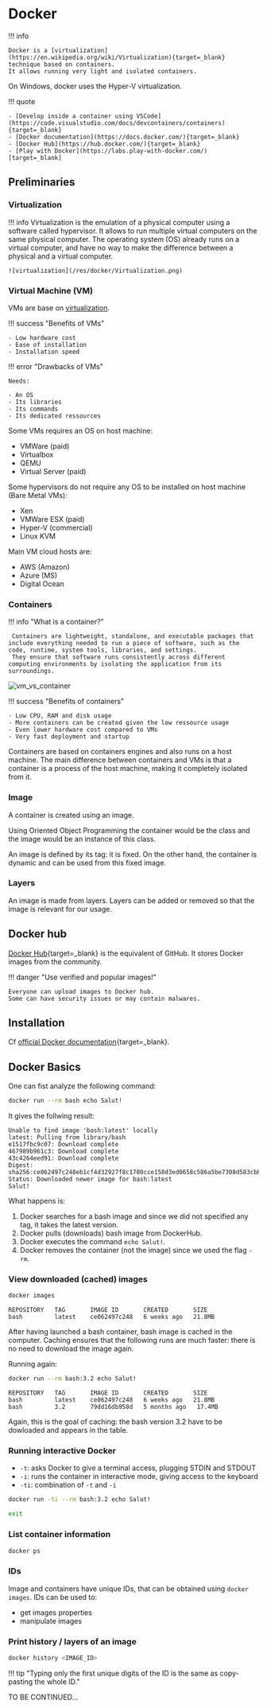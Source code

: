 # Docker

!!! info

    Docker is a [virtualization](https://en.wikipedia.org/wiki/Virtualization){target=_blank} technique based on containers.
    It allows running very light and isolated containers.

On Windows, docker uses the Hyper-V virtualization.

!!! quote

    - [Develop inside a container using VSCode](https://code.visualstudio.com/docs/devcontainers/containers){target=_blank}
    - [Docker documentation](https://docs.docker.com/){target=_blank}
    - [Docker Hub](https://hub.docker.com/){target=_blank}
    - [Play with Docker](https://labs.play-with-docker.com/)[target=_blank]

## Preliminaries

### Virtualization

!!! info
    Virtualization is the emulation of a physical computer using a software called hypervisor.
    It allows to run multiple virtual computers on the same physical computer.
    The operating system (OS) already runs on a virtual computer, and have no way to make the difference between a physical and a virtual computer.

    ![virtualization](/res/docker/Virtualization.png)

### Virtual Machine (VM)

VMs are base on [virtualization](#virtualization).

!!! success "Benefits of VMs"

    - Low hardware cost
    - Ease of installation
    - Installation speed

!!! error "Drawbacks of VMs"

    Needs:

    - An OS
    - Its libraries
    - Its commands
    - Its dedicated ressources

Some VMs requires an OS on host machine:

- VMWare (paid)
- Virtualbox
- QEMU
- Virtual Server (paid)

Some hypervisors do not require any OS to be installed on host machine (Bare Metal VMs):

- Xen
- VMWare ESX (paid)
- Hyper-V (commercial)
- Linux KVM

Main VM cloud hosts are:

- AWS (Amazon)
- Azure (MS)
- Digital Ocean

### Containers

!!! info "What is a container?"

     Containers are lightweight, standalone, and executable packages that include everything needed to run a piece of software, such as the code, runtime, system tools, libraries, and settings. 
     They ensure that software runs consistently across different computing environments by isolating the application from its surroundings.

![vm_vs_container](/res/docker/vm_vs_container.png)

!!! success "Benefits of containers"

    - Low CPU, RAM and disk usage
    - More containers can be created given the low ressource usage
    - Even lower hardware cost compared to VMs
    - Very fast deployment and startup

Containers are based on containers engines and also runs on a host machine.
The main difference between containers and VMs is that a container is a process of the host machine, making it completely isolated from it.

### Image

A container is created using an image.

Using Oriented Object Programming the container would be the class and the image would be an instance of this class.

An image is defined by its tag: it is fixed.
On the other hand, the container is dynamic and can be used from this fixed image.

### Layers

An image is made from layers.
Layers can be added or removed so that the image is relevant for our usage.

## Docker hub

[Docker Hub](https://hub.docker.com/){target=_blank} is the equivalent of GitHub.
It stores Docker images from the community.

!!! danger "Use verified and popular images!"

    Everyone can upload images to Docker hub.
    Some can have security issues or may contain malwares.

## Installation

Cf [official Docker documentation](https://docs.docker.com/){target=_blank}.

## Docker Basics

One can fist analyze the following command:

```bash title="Example: how to call Docker:"
docker run --rm bash echo Salut!
```

It gives the follwing result:

```text
Unable to find image 'bash:latest' locally
latest: Pulling from library/bash
e1517fbc9c07: Download complete
467989b961c3: Download complete
43c4264eed91: Download complete
Digest: sha256:ce062497c248eb1cf4d32927f8c1780cce158d3ed0658c586a5be7308d583cbb
Status: Downloaded newer image for bash:latest
Salut!
```

What happens is:

1. Docker searches for a bash image and since we did not specified any tag, it takes the latest version.
2. Docker pulls (downloads) bash image from DockerHub.
3. Docker executes the command `echo Salut!`.
4. Docker removes the container (not the image) since we used the flag `-rm`.

### View downloaded (cached) images

```bash title="Listing cached images:"
docker images
```

```text title="Result:"
REPOSITORY   TAG       IMAGE ID       CREATED       SIZE
bash         latest    ce062497c248   6 weeks ago   21.8MB
```

After having launched a bash container, bash image is cached in the computer.
Caching ensures that the following runs are much faster: there is no need to download the image again.

Running again:

```bash title="Specifying an image version / tag:"
docker run --rm bash:3.2 echo Salut!
```

```text title="Result:"
REPOSITORY   TAG       IMAGE ID       CREATED       SIZE
bash         latest    ce062497c248   6 weeks ago   21.8MB
bash         3.2       79dd16db958d   5 months ago   17.4MB
```

Again, this is the goal of caching: the bash version 3.2 have to be dowloaded and appears in the table.

### Running interactive Docker

- `-t`: asks Docker to give a terminal access, plugging STDIN and STDOUT
- `-i`: runs the container in interactive mode, giving access to the keyboard
- `-ti`: combination of `-t` and `-i`

```bash title="After this command, Docker terminal appears inside out terminal:"
docker run -ti --rm bash:3.2 echo Salut!
```

```bash title="To exit the docker container console:"
exit
```

### List container information

```bash title="To print instanciated image info (containers) from inside the container:"
docker ps
```

### IDs

Image and containers have unique IDs, that can be obtained using `docker images`.
IDs can be used to:

- get images properties
- manipulate images

### Print history / layers of an image

```bash title="Print the layers used for a given image:"
docker history <IMAGE_ID>
```

!!! tip "Typing only the first unique digits of the ID is the same as copy-pasting the whole ID."

TO BE CONTINUED...
